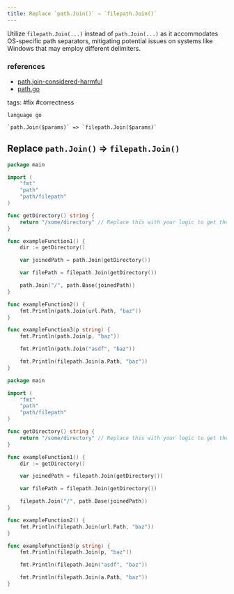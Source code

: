```yaml
---
title: Replace `path.Join()` ⇒ `filepath.Join()`
---
```


Utilize `filepath.Join(...)` instead of `path.Join(...)` as it accommodates OS-specific path separators, mitigating potential issues on systems like Windows that may employ different delimiters.

### references

- [path.join-considered-harmful](https://parsiya.net/blog/2019-03-09-path.join-considered-harmful/)
- [path.go](https://go.dev/src/path/path.go?s=4034:4066#L145)

tags: #fix #correctness

```grit
language go

`path.Join($params)` => `filepath.Join($params)`
```

## Replace `path.Join()` ⇒ `filepath.Join()`

```go
package main

import (
	"fmt"
	"path"
	"path/filepath"
)

func getDirectory() string {
	return "/some/directory" // Replace this with your logic to get the directory
}

func exampleFunction1() {
	dir := getDirectory()

	var joinedPath = path.Join(getDirectory())

	var filePath = filepath.Join(getDirectory())

	path.Join("/", path.Base(joinedPath))
}

func exampleFunction2() {
	fmt.Println(path.Join(url.Path, "baz"))
}

func exampleFunction3(p string) {
	fmt.Println(path.Join(p, "baz"))

	fmt.Println(path.Join("asdf", "baz"))

	fmt.Println(filepath.Join(a.Path, "baz"))
}
```

```go
package main

import (
	"fmt"
	"path"
	"path/filepath"
)

func getDirectory() string {
	return "/some/directory" // Replace this with your logic to get the directory
}

func exampleFunction1() {
	dir := getDirectory()

	var joinedPath = filepath.Join(getDirectory())

	var filePath = filepath.Join(getDirectory())

	filepath.Join("/", path.Base(joinedPath))
}

func exampleFunction2() {
	fmt.Println(filepath.Join(url.Path, "baz"))
}

func exampleFunction3(p string) {
	fmt.Println(filepath.Join(p, "baz"))

	fmt.Println(filepath.Join("asdf", "baz"))

	fmt.Println(filepath.Join(a.Path, "baz"))
}
```

